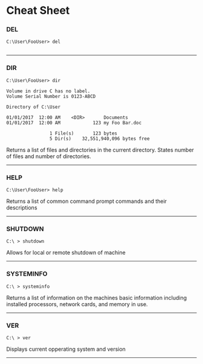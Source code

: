 # Cheat Sheet

### DEL

```
C:\User\FooUser> del


```

__________________________________

### DIR

```
C:\User\FooUser> dir

Volume in drive C has no label.
Volume Serial Number is 0123-ABCD

Directory of C:\User

01/01/2017	12:00 AM 	<DIR>		Documents
01/01/2017	12:00 AM 			123	my Foo Bar.doc

				1 File(s) 		123 bytes
				5 Dir(s)  	32,551,940,096 bytes free
```

Returns a list of files and directories in the current directory. States number of files and number of directories. 

____________________________________

### HELP

```
C:\User\FooUser> help

``` 

Returns a list of common command prompt commands and their descriptions

____________________________________

### SHUTDOWN

```
C:\ > shutdown
```

Allows for local or remote shutdown of machine

_____________________________________

### SYSTEMINFO

```
C:\ > systeminfo

```

Returns a list of information on the machines basic information including installed processors, network cards, and memory in use.

____________________________________

### VER

```
C:\ > ver
```

Displays current opperating system and version

_____________________________________
